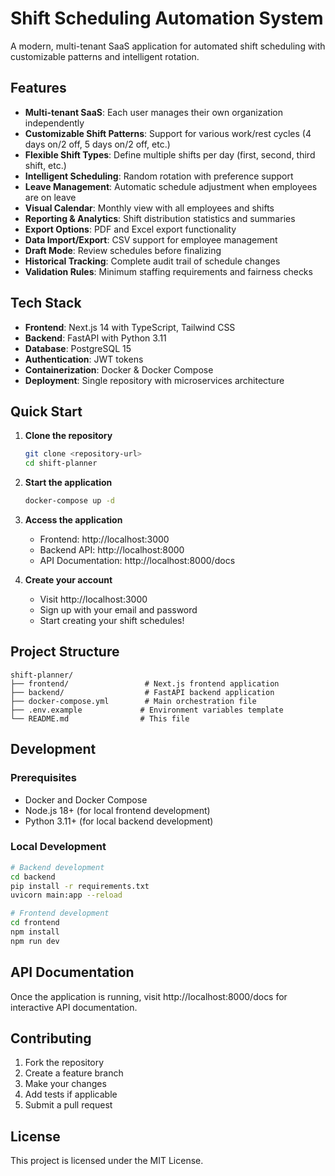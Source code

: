 # Shift Scheduling Automation System

A modern, multi-tenant SaaS application for automated shift scheduling with customizable patterns and intelligent rotation.

## Features

- **Multi-tenant SaaS**: Each user manages their own organization independently
- **Customizable Shift Patterns**: Support for various work/rest cycles (4 days on/2 off, 5 days on/2 off, etc.)
- **Flexible Shift Types**: Define multiple shifts per day (first, second, third shift, etc.)
- **Intelligent Scheduling**: Random rotation with preference support
- **Leave Management**: Automatic schedule adjustment when employees are on leave
- **Visual Calendar**: Monthly view with all employees and shifts
- **Reporting & Analytics**: Shift distribution statistics and summaries
- **Export Options**: PDF and Excel export functionality
- **Data Import/Export**: CSV support for employee management
- **Draft Mode**: Review schedules before finalizing
- **Historical Tracking**: Complete audit trail of schedule changes
- **Validation Rules**: Minimum staffing requirements and fairness checks

## Tech Stack

- **Frontend**: Next.js 14 with TypeScript, Tailwind CSS
- **Backend**: FastAPI with Python 3.11
- **Database**: PostgreSQL 15
- **Authentication**: JWT tokens
- **Containerization**: Docker & Docker Compose
- **Deployment**: Single repository with microservices architecture

## Quick Start

1. **Clone the repository**

   ```bash
   git clone <repository-url>
   cd shift-planner
   ```

2. **Start the application**

   ```bash
   docker-compose up -d
   ```

3. **Access the application**

   - Frontend: http://localhost:3000
   - Backend API: http://localhost:8000
   - API Documentation: http://localhost:8000/docs

4. **Create your account**
   - Visit http://localhost:3000
   - Sign up with your email and password
   - Start creating your shift schedules!

## Project Structure

```
shift-planner/
├── frontend/                 # Next.js frontend application
├── backend/                  # FastAPI backend application
├── docker-compose.yml        # Main orchestration file
├── .env.example             # Environment variables template
└── README.md                # This file
```

## Development

### Prerequisites

- Docker and Docker Compose
- Node.js 18+ (for local frontend development)
- Python 3.11+ (for local backend development)

### Local Development

```bash
# Backend development
cd backend
pip install -r requirements.txt
uvicorn main:app --reload

# Frontend development
cd frontend
npm install
npm run dev
```

## API Documentation

Once the application is running, visit http://localhost:8000/docs for interactive API documentation.

## Contributing

1. Fork the repository
2. Create a feature branch
3. Make your changes
4. Add tests if applicable
5. Submit a pull request

## License

This project is licensed under the MIT License.
